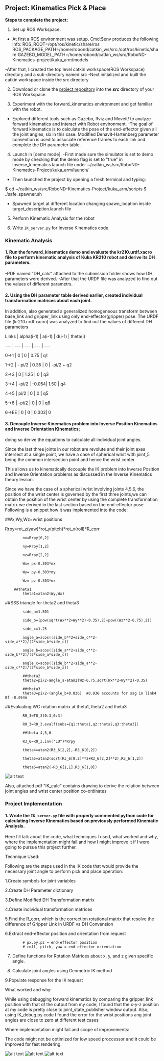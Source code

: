 ## Project: Kinematics Pick & Place


**Steps to complete the project:**  


1. Set up ROS Workspace.
- At first a ROS environment was setup. Cmd:$env produces the following info:
ROS_ROOT=/opt/ros/kinetic/share/ros
ROS_PACKAGE_PATH=/home/robond/catkin_ws/src:/opt/ros/kinetic/share
GAZEBO_MODEL_PATH=/home/robond/catkin_ws/src/RoboND-Kinematics-project/kuka_arm/models

-After that, I created the top level catkin workspace(ROS Workspace) directory and a sub-directory named src
-Next initialized and built the catkin workspace inside the src directory

2. Download or clone the [project repository](https://github.com/udacity/RoboND-Kinematics-Project) into the ***src*** directory of your ROS Workspace.
  
3. Experiment with the forward_kinematics environment and get familiar with the robot.
- Explored different tools such as Gazebo, Rviz and Moveit! to analyze forward kinematics and interact with Robot environment.
-The goal of forward kinematics is to calculate the pose of the end-effector given all the joint angles, six in this case. 
Modified Denavit-Hartenberg parameter convention is used to associate reference frames to each link and complete the DH parameter table.

4. Launch in [demo mode].
-First made sure the simulator is set to demo mode by checking that the demo flag is set to "true" in inverse_kinematics.launch file 
under ~/catkin_ws/src/RoboND-Kinematics-Project/kuka_arm/launch/
- Then launched the project by opening a fresh terminal and typing:

$ cd ~/catkin_ws/src/RoboND-Kinematics-Project/kuka_arm/scripts
$ ./safe_spawner.sh

- Spawned target at different location changing spawn_location inside target_description.launch file

5. Perform Kinematic Analysis for the robot

6. Write `IK_server.py` for Inverse Kinematics code. 

[//]: # (Image References)

[image1]: ./misc1.png
[image2]: ./theta_calc.jpg
[image3]: ./pickNplace.png
[image4]: ./RobotArm1.jpg
[image5]: ./RobotArm2.jpg

### Kinematic Analysis
#### 1. Run the forward_kinematics demo and evaluate the kr210.urdf.xacro file to perform kinematic analysis of Kuka KR210 robot and derive its DH parameters.

-PDF named "DH_calc" attached to the submission folder shows how DH parameters were derived.
-After that the URDF file was analyzed to find out the values of different parametrs. 

#### 2. Using the DH parameter table derived earlier, created individual transformation matrices about each joint.
In addition, also generated a generalized homogeneous transform between base_link and gripper_link using only end-effector(gripper) pose.
The URDF file (kr210.urdf.xacro) was analyzed to find out the values of different DH parameters

Links | alpha(i-1) | a(i-1) | d(i-1) | theta(i)

--- | --- | --- | --- | ---

0->1 | 0      | 0     | 0.75 | q1

1->2 | - pi/2 | 0.35  | 0    | -pi/2 + q2

2->3 | 0      | 1.25  | 0    | q3

3->4 |  -pi/2 | -0.054| 1.50 | q4

4->5 | pi/2   | 0     | 0    | q5

5->6 | -pi/2  | 0     | 0    | q6

6->EE | 0     | 0     | 0.303| 0


#### 3. Decouple Inverse Kinematics problem into Inverse Position Kinematics and inverse Orientation Kinematics; 
doing so derive the equations to calculate all individual joint angles.

Since the last three joints in our robot are revolute and their joint axes intersect at a single point, 
we have a case of spherical wrist with joint_5 being the common intersection point and hence the wrist center.

This allows us to kinematically decouple the IK problem into Inverse Position and Inverse Orientation problems as discussed in the 
Inverse Kinematics theory lesson.

Since we have the case of a spherical wrist involving joints 4,5,6, the position of the wrist center is governed by the first three joints,we can obtain the position of the wrist center by using the complete transformation matrix we derived in the last section based on the end-effector pose.
Following is a snippet how it was implemented into the code:

#Wx,Wy,Wz=wrist positions

 Rrpy=rot_z(yaw)*rot_y(pitch)*rot_x(roll)*R_corr
 
            nx=Rrpy[0,2]
	    
            ny=Rrpy[1,2]
	    
            nz=Rrpy[2,2]
	    
            Wx= px-0.303*nx
	    
            Wy= py-0.303*ny
	    
            Wz= pz-0.303*nz
	    
		##theta1
            theta1=atan2(Wy,Wx)
	    
##SSS triangle for theta2 and theta3

            side_a=1.501
	    
            side_b=(pow(sqrt(Wx**2+Wy**2)-0.35),2)+pow((Wz**2-0.75),2))
	    
            side_c=1.25

            angle_a=acos((side_b**2+side_c**2-side_a**2)/(2*side_b*side_c))
	    
            angle_b=acos((side_a**2+side_c**2-side_b**2)/(2*side_a*side_c))
	    
            angle_c=acos((side_b**2+side_a**2-side_c**2)/(2*side_b*side_a))

            ##theta2
            theta2=pi/2-angle_a-atan2(Wz-0.75,sqrt(Wx**2+Wy**2)-0.35)
	    
            ##theta3
            theta3=pi/2-(angle_b+0.036)  #0.036 accounts for sag in link4 0f -0.054m
	    
##Evaluating WC rotation matrix at theta1, theta2 and theta3

            R0_3=T0_3[0:3,0:3]
	    
            R0_3=R0_3.evalf(subs={q1:theta1,q2:theta2,q3:theta3})
	    
            ##theta 4,5,6
	    
            R3_6=R0_3.inv("LU")*Rrpy 
	    
            theta4=atan2(R3_6[2,2],-R3_6[0,2])
	    
            theta5=atan2(sqrt(R3_6[0,2]**2+R3_6[2,2]**2),R3_6[1,2])
	    
            theta6=atan2(-R3_6[1,1],R3_6[1,0])

![alt text][image2]

Also, attached pdf "IK_calc" contains drawing to derive the relation between joint angles and wrist center position co-ordinates

### Project Implementation

#### 1. Wrote the `IK_server.py` file with properly commented python code for calculating Inverse Kinematics based on previously performed Kinematic Analysis. 

Here I'll talk about the code, what techniques I used, what worked and why, where the implementation might fail and how I might improve it if I were going to pursue this project further.  

Technique Used:

Following are the steps used in the IK code that would provide the necessary joint angle to perform pick and place operation:

1.Create symbols for joint variables

2.Create DH Parameter dictionary

3.Define Modified DH Transformation matrix

4.Create individual transformation matrices

5.Find the R_corr, which is the correction rotational matrix that resolve the difference of Gripper Link in URDF vs DH Convension

6.Extract end-effector position and orientation from request

            # px,py,pz = end-effector position
            # roll, pitch, yaw = end-effector orientation
	    
7. Define functions for Rotation Matrices about x, y, and z given specific angle.

8. Calculate joint angles using Geometric IK method

9.Populate response for the IK request


What worked and why:

While using debugging forward kinematics by comparing the gripper_link position with that of the output from my code, 
I found that the x-y-z position at my code is pretty close to  joint_state_publisher window output.
Also, using IK_debug.py code I found the error for the wrist positions ang joint angles are close to zero at different test cases

Where implemantation might fail and scope of improvements:

The code might not be optimized for low speed proccessor and it could be improved for fast rendering.
    

![alt text][image3]
![alt text][image4]
![alt text][image5]


